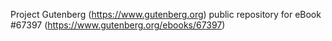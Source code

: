 Project Gutenberg (https://www.gutenberg.org) public repository for
eBook #67397 (https://www.gutenberg.org/ebooks/67397)
